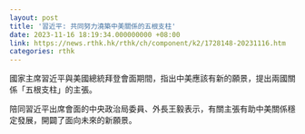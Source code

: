 ```yaml
---
layout: post
title: '習近平: 共同努力澆築中美關係的五根支柱'
date: 2023-11-16 18:19:34.000000000 +08:00
link: https://news.rthk.hk/rthk/ch/component/k2/1728148-20231116.htm
categories: rthk
---
```


國家主席習近平與美國總統拜登會面期間，指出中美應該有新的願景，提出兩國關係「五根支柱」的主張。

陪同習近平出席會面的中央政治局委員、外長王毅表示，有關主張有助中美關係穩定發展，開闢了面向未來的新願景。
